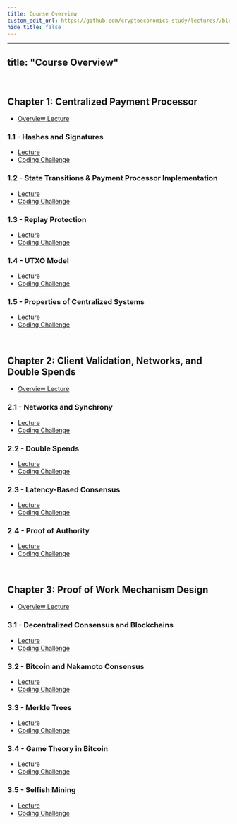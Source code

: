 ```yaml
---
title: Course Overview
custom_edit_url: https://github.com/cryptoeconomics-study/lectures//blob/master/getting-started/course-overview.md
hide_title: false
---
```

<!-- This file is generated by /website/scripts/sync-util.js - changes will be overwritten! -->

---
title: "Course Overview"
---

<br />

## Chapter 1: Centralized Payment Processor
* [Overview Lecture](https://www.burrrata.ch/ces-website/docs/en/ch1/)

### 1.1 - Hashes and Signatures
* [Lecture](https://www.burrrata.ch/ces-website/docs/en/ch1/1.1/lecture)
* [Coding Challenge](https://www.burrrata.ch/ces-website/docs/en/sync/1.1-code-challenge)

### 1.2 - State Transitions & Payment Processor Implementation
* [Lecture](https://www.burrrata.ch/ces-website/docs/en/ch1/ch1.2/lecture)
* [Coding Challenge](https://www.burrrata.ch/ces-website/docs/en/sync/1.2-code-challenge)

### 1.3 - Replay Protection
* [Lecture](https://www.burrrata.ch/ces-website/docs/en/ch1/ch1.3/lecture)
* [Coding Challenge](https://www.burrrata.ch/ces-website/docs/en/sync/1.3-code-challenge)

### 1.4 - UTXO Model
* [Lecture](https://www.burrrata.ch/ces-website/docs/en/ch1/ch1.4/lecture)
* [Coding Challenge](https://www.burrrata.ch/ces-website/docs/en/sync/1.4-code-challenge)

### 1.5 - Properties of Centralized Systems
* [Lecture](https://www.burrrata.ch/ces-website/docs/en/ch1/ch1.5/lecture)
* [Coding Challenge](https://www.burrrata.ch/ces-website/docs/en/sync/1.5-code-challenge)

<br />

## Chapter 2: Client Validation, Networks, and Double Spends
* [Overview Lecture](https://www.burrrata.ch/ces-website/docs/en/ch2/)

### 2.1 - Networks and Synchrony
* [Lecture](https://www.burrrata.ch/ces-website/docs/en/ch2/2.1/lecture)
* [Coding Challenge](https://www.burrrata.ch/ces-website/docs/en/sync/2.1-code-challenge)

### 2.2 - Double Spends
* [Lecture](https://www.burrrata.ch/ces-website/docs/en/ch2/2.2/lecture)
* [Coding Challenge](https://www.burrrata.ch/ces-website/docs/en/sync/2.2-code-challenge)

### 2.3 - Latency-Based Consensus
* [Lecture](https://www.burrrata.ch/ces-website/docs/en/ch2/2.3/lecture)
* [Coding Challenge](https://www.burrrata.ch/ces-website/docs/en/sync/2.3-code-challenge)

### 2.4 - Proof of Authority
* [Lecture](https://www.burrrata.ch/ces-website/docs/en/ch2/2.4/lecture)
* [Coding Challenge](https://www.burrrata.ch/ces-website/docs/en/sync/2.4-code-challenge)

<br />

## Chapter 3: Proof of Work Mechanism Design
* [Overview Lecture](https://www.burrrata.ch/ces-website/docs/en/ch3/)

### 3.1 - Decentralized Consensus and Blockchains
* [Lecture](https://www.burrrata.ch/ces-website/docs/en/ch3/3.1/lecture)
* [Coding Challenge](https://www.burrrata.ch/ces-website/docs/en/sync/3.1-code-challenge)

### 3.2 - Bitcoin and Nakamoto Consensus
* [Lecture](https://www.burrrata.ch/ces-website/docs/en/ch3/3.2/lecture)
* [Coding Challenge](https://www.burrrata.ch/ces-website/docs/en/sync/3.2-code-challenge)

### 3.3 - Merkle Trees
* [Lecture](https://www.burrrata.ch/ces-website/docs/en/ch3/3.3/lecture)
* [Coding Challenge](https://www.burrrata.ch/ces-website/docs/en/sync/3.3-code-challenge)

### 3.4 - Game Theory in Bitcoin
* [Lecture](https://www.burrrata.ch/ces-website/docs/en/ch3/3.4/lecture)
* [Coding Challenge](https://www.burrrata.ch/ces-website/docs/en/sync/3.4-code-challenge)

### 3.5 - Selfish Mining
* [Lecture](https://www.burrrata.ch/ces-website/docs/en/ch3/3.5/lecture)
* [Coding Challenge](https://www.burrrata.ch/ces-website/docs/en/sync/3.5-code-challenge)

<br />
